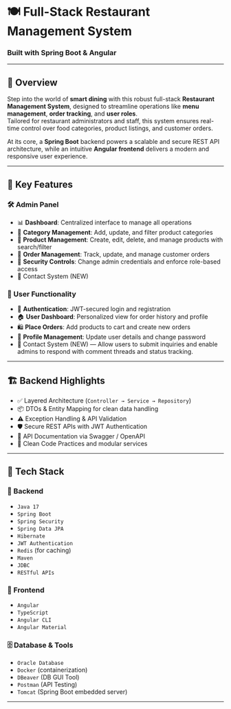 
# 🍽️ Full-Stack Restaurant Management System  
### Built with **Spring Boot** & **Angular**

---

## 📖 Overview  
Step into the world of **smart dining** with this robust full-stack **Restaurant Management System**, designed to streamline operations like **menu management**, **order tracking**, and **user roles**.  
Tailored for restaurant administrators and staff, this system ensures real-time control over food categories, product listings, and customer orders.

At its core, a **Spring Boot** backend powers a scalable and secure REST API architecture, while an intuitive **Angular frontend** delivers a modern and responsive user experience.

---

## 🔑 Key Features

### 🛠️ Admin Panel
- 📊 **Dashboard**: Centralized interface to manage all operations  
- 🍱 **Category Management**: Add, update, and filter product categories  
- 🍔 **Product Management**: Create, edit, delete, and manage products with search/filter  
- 🧾 **Order Management**: Track, update, and manage customer orders  
- 🔐 **Security Controls**: Change admin credentials and enforce role-based access
- 📨 Contact System (NEW)

### 🙋 User Functionality
- 🔑 **Authentication**: JWT-secured login and registration  
- 🏠 **User Dashboard**: Personalized view for order history and profile  
- 🛍️ **Place Orders**: Add products to cart and create new orders  
- 📝 **Profile Management**: Update user details and change password
- 📨 Contact System (NEW)  — Allow users to submit inquiries and enable admins to respond with comment threads and status tracking. 

---

## 🏗️ Backend Highlights
- ✅ Layered Architecture (`Controller → Service → Repository`)  
- 📦 DTOs & Entity Mapping for clean data handling  
- ⚠️ Exception Handling & API Validation  
- 🛡️ Secure REST APIs with JWT Authentication  
- 📘 API Documentation via Swagger / OpenAPI  
- 🧹 Clean Code Practices and modular services  

---

## 🧰 Tech Stack

### 🔧 Backend
- `Java 17`
- `Spring Boot`
- `Spring Security`
- `Spring Data JPA`
- `Hibernate`
- `JWT Authentication`
- `Redis` (for caching)
- `Maven`
- `JDBC`
- `RESTful APIs`

### 🎨 Frontend
- `Angular`
- `TypeScript`
- `Angular CLI`
- `Angular Material`

### 🗄️ Database & Tools
- `Oracle Database`
- `Docker` (containerization)
- `DBeaver` (DB GUI Tool)
- `Postman` (API Testing)
- `Tomcat` (Spring Boot embedded server)

---
